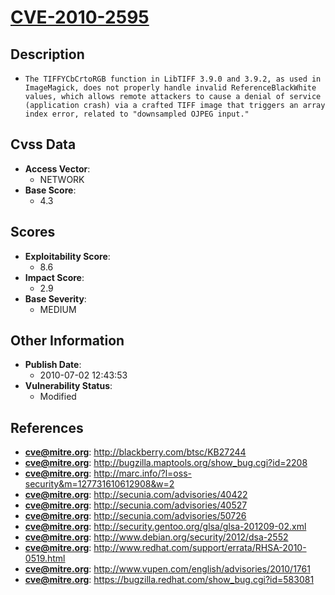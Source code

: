 
# [CVE-2010-2595](http://blackberry.com/btsc/KB27244)

## Description

- `The TIFFYCbCrtoRGB function in LibTIFF 3.9.0 and 3.9.2, as used in ImageMagick, does not properly handle invalid ReferenceBlackWhite values, which allows remote attackers to cause a denial of service (application crash) via a crafted TIFF image that triggers an array index error, related to "downsampled OJPEG input."`

## Cvss Data

- **Access Vector**:
  - NETWORK
- **Base Score**:
  - 4.3

## Scores

- **Exploitability Score**:
  - 8.6
- **Impact Score**:
  - 2.9
- **Base Severity**:
  - MEDIUM

## Other Information

- **Publish Date**:
  - 2010-07-02 12:43:53
- **Vulnerability Status**:
  - Modified

## References

- **cve@mitre.org**: http://blackberry.com/btsc/KB27244
- **cve@mitre.org**: http://bugzilla.maptools.org/show_bug.cgi?id=2208
- **cve@mitre.org**: http://marc.info/?l=oss-security&m=127731610612908&w=2
- **cve@mitre.org**: http://secunia.com/advisories/40422
- **cve@mitre.org**: http://secunia.com/advisories/40527
- **cve@mitre.org**: http://secunia.com/advisories/50726
- **cve@mitre.org**: http://security.gentoo.org/glsa/glsa-201209-02.xml
- **cve@mitre.org**: http://www.debian.org/security/2012/dsa-2552
- **cve@mitre.org**: http://www.redhat.com/support/errata/RHSA-2010-0519.html
- **cve@mitre.org**: http://www.vupen.com/english/advisories/2010/1761
- **cve@mitre.org**: https://bugzilla.redhat.com/show_bug.cgi?id=583081
